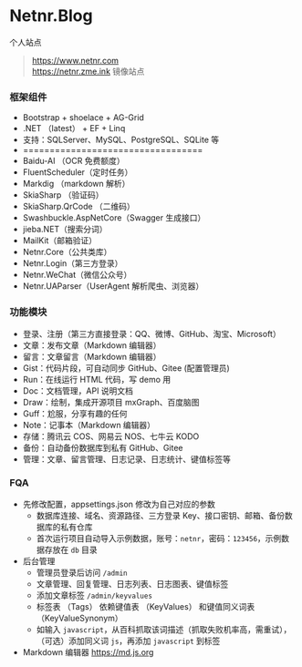 # Netnr.Blog
个人站点

> https://www.netnr.com  
> https://netnr.zme.ink 镜像站点

### 框架组件
- Bootstrap + shoelace + AG-Grid
- .NET （latest） + EF + Linq
- 支持：SQLServer、MySQL、PostgreSQL、SQLite 等
- ==================================
- Baidu-AI （OCR 免费额度）
- FluentScheduler（定时任务）
- Markdig （markdown 解析）
- SkiaSharp （验证码）
- SkiaSharp.QrCode （二维码）
- Swashbuckle.AspNetCore（Swagger 生成接口）
- jieba.NET（搜索分词）
- MailKit（邮箱验证）
- Netnr.Core（公共类库）
- Netnr.Login（第三方登录）
- Netnr.WeChat（微信公众号）
- Netnr.UAParser（UserAgent 解析爬虫、浏览器）

### 功能模块
- 登录、注册（第三方直接登录：QQ、微博、GitHub、淘宝、Microsoft）
- 文章：发布文章（Markdown 编辑器）
- 留言：文章留言（Markdown 编辑器）
- Gist：代码片段，可自动同步 GitHub、Gitee (配置管理员)
- Run：在线运行 HTML 代码，写 demo 用
- Doc：文档管理，API 说明文档
- Draw：绘制，集成开源项目 mxGraph、百度脑图
- Guff：尬服，分享有趣的任何
- Note：记事本（Markdown 编辑器）
- 存储：腾讯云 COS、网易云 NOS、七牛云 KODO
- 备份：自动备份数据库到私有 GitHub、Gitee
- 管理：文章、留言管理、日志记录、日志统计、键值标签等

### FQA
- 先修改配置，appsettings.json 修改为自己对应的参数
  - 数据库连接、域名、资源路径、三方登录 Key、接口密钥、邮箱、备份数据库的私有仓库
  - 首次运行项目自动导入示例数据，账号：`netnr`，密码：`123456`，示例数据存放在 `db` 目录
- 后台管理
  - 管理员登录后访问 `/admin`
  - 文章管理、回复管理、日志列表、日志图表、键值标签
  - 添加文章标签 `/admin/keyvalues`
  - 标签表 （Tags） 依赖键值表 （KeyValues） 和键值同义词表 （KeyValueSynonym）
  - 如输入 `javascript`，从百科抓取该词描述（抓取失败机率高，需重试），（可选）添加同义词 `js`，再添加 `javascript` 到标签
- Markdown 编辑器 <https://md.js.org>